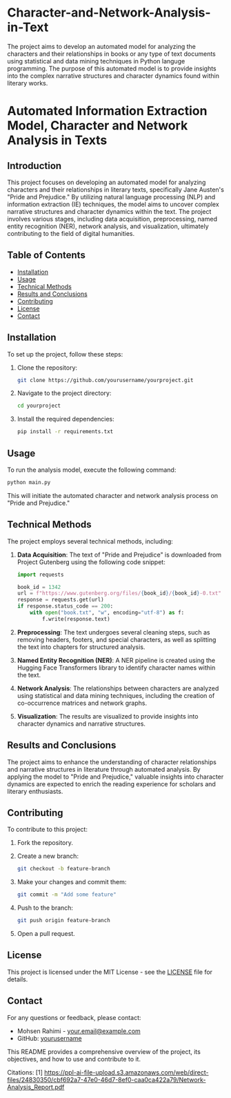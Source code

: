 


# Character-and-Network-Analysis-in-Text
The project aims to develop an automated model for analyzing the characters and their relationships in books or any type of text documents using statistical and data mining techniques in Python languge programming. The purpose of this automated model is to provide insights into the complex narrative structures and character dynamics found within literary works. 


# Automated Information Extraction Model, Character and Network Analysis in Texts

## Introduction

This project focuses on developing an automated model for analyzing characters and their relationships in literary texts, specifically Jane Austen's "Pride and Prejudice." By utilizing natural language processing (NLP) and information extraction (IE) techniques, the model aims to uncover complex narrative structures and character dynamics within the text. The project involves various stages, including data acquisition, preprocessing, named entity recognition (NER), network analysis, and visualization, ultimately contributing to the field of digital humanities.

## Table of Contents

- [Installation](#installation)
- [Usage](#usage)
- [Technical Methods](#technical-methods)
- [Results and Conclusions](#results-and-conclusions)
- [Contributing](#contributing)
- [License](#license)
- [Contact](#contact)

## Installation

To set up the project, follow these steps:

1. Clone the repository:
   ```bash
   git clone https://github.com/yourusername/yourproject.git
   ```

2. Navigate to the project directory:
   ```bash
   cd yourproject
   ```

3. Install the required dependencies:
   ```bash
   pip install -r requirements.txt
   ```

## Usage

To run the analysis model, execute the following command:
```bash
python main.py
```

This will initiate the automated character and network analysis process on "Pride and Prejudice."

## Technical Methods

The project employs several technical methods, including:

1. **Data Acquisition**: The text of "Pride and Prejudice" is downloaded from Project Gutenberg using the following code snippet:
   ```python
   import requests

   book_id = 1342
   url = f"https://www.gutenberg.org/files/{book_id}/{book_id}-0.txt"
   response = requests.get(url)
   if response.status_code == 200:
       with open("book.txt", "w", encoding="utf-8") as f:
           f.write(response.text)
   ```

2. **Preprocessing**: The text undergoes several cleaning steps, such as removing headers, footers, and special characters, as well as splitting the text into chapters for structured analysis.

3. **Named Entity Recognition (NER)**: A NER pipeline is created using the Hugging Face Transformers library to identify character names within the text.

4. **Network Analysis**: The relationships between characters are analyzed using statistical and data mining techniques, including the creation of co-occurrence matrices and network graphs.

5. **Visualization**: The results are visualized to provide insights into character dynamics and narrative structures.

## Results and Conclusions

The project aims to enhance the understanding of character relationships and narrative structures in literature through automated analysis. By applying the model to "Pride and Prejudice," valuable insights into character dynamics are expected to enrich the reading experience for scholars and literary enthusiasts.

## Contributing

To contribute to this project:

1. Fork the repository.
2. Create a new branch:
   ```bash
   git checkout -b feature-branch
   ```

3. Make your changes and commit them:
   ```bash
   git commit -m "Add some feature"
   ```

4. Push to the branch:
   ```bash
   git push origin feature-branch
   ```

5. Open a pull request.

## License

This project is licensed under the MIT License - see the [LICENSE](LICENSE) file for details.

## Contact

For any questions or feedback, please contact:

- Mohsen Rahimi - [your.email@example.com](mailto:your.email@example.com)
- GitHub: [yourusername](https://github.com/yourusername)

This README provides a comprehensive overview of the project, its objectives, and how to use and contribute to it.

Citations:
[1] https://ppl-ai-file-upload.s3.amazonaws.com/web/direct-files/24830350/cbf692a7-47e0-46d7-8ef0-caa0ca422a79/Network-Analysis_Report.pdf
